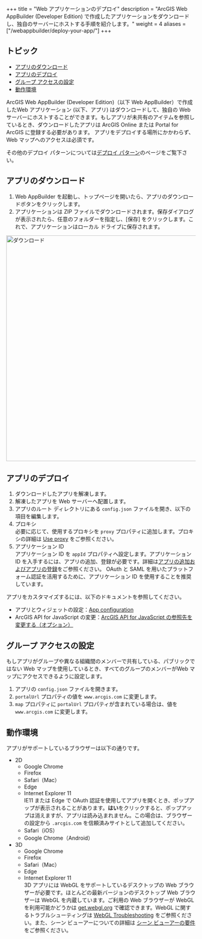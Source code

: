 +++
title = "Web アプリケーションのデプロイ"
description = "ArcGIS Web AppBuilder (Developer Edition) で作成したアプリケーションをダウンロードし、独自のサーバーにホストする手順を紹介します。"
weight = 4
aliases = ["/webappbuilder/deploy-your-app/"]
+++

## トピック

* [アプリのダウンロード](#アプリのダウンロード)
* [アプリのデプロイ](#アプリのデプロイ)
* [グループ アクセスの設定](#グループ-アクセスの設定)
* [動作環境](#動作環境)

ArcGIS Web AppBuilder (Developer Edition)（以下 Web AppBuilder）で作成したWeb アプリケーション (以下、アプリ) はダウンロードして、独自の Web サーバーにホストすることができます。もしアプリが未共有のアイテムを参照しているとき、ダウンロードしたアプリは ArcGIS Online または Portal for ArcGIS に登録する必要があります。
アプリをデプロイする場所にかかわらず、Web マップへのアクセスは必須です。

その他のデプロイ パターンについては[デプロイ パターン](https://esrijapan.github.io/arcgis-dev-resources/tips/webappbuilder/deploy-pattern/)のページをご覧下さい。

## アプリのダウンロード

1. Web AppBuilder を起動し、トップページを開いたら、アプリのダウンロードボタンをクリックします。
2. アプリケーションは ZIP ファイルでダウンロードされます。保存ダイアログが表示されたら、任意のフォルダーを指定し、[保存] をクリックします。これで、アプリケーションはローカル ドライブに保存されます。

<img src="http://apps.esrij.com/arcgis-dev/guide/img/webappbuilder/deploy-your-app.gif" alt="ダウンロード" width="600px">

## アプリのデプロイ

1. ダウンロードしたアプリを解凍します。
2. 解凍したアプリを Web サーバーへ配置します。
3. アプリのルート ディレクトリにある `config.json` ファイルを開き、以下の項目を編集します。
  1. プロキシ  
  必要に応じて、使用するプロキシを `proxy` プロパティに追加します。プロキシの詳細は <a href="https://developers.arcgis.com/web-appbuilder/guide/use-proxy.htm" target="_blank">Use proxy</a> をご参照ください。
  2. アプリケーション ID  
  アプリケーション ID を `appId` プロパティへ設定します。アプリケーション ID を入手するには、アプリの追加、登録が必要です。詳細は<a href="https://doc.arcgis.com/ja/arcgis-online/share-maps/add-items.htm" target="_blank">アプリの追加およびアプリの登録</a>をご参照ください。
   OAuth と SAML を用いたプラットフォーム認証を活用するために、アプリケーション ID を使用することを推奨しています。

アプリをカスタマイズするには、以下のドキュメントを参照してください。

  * アプリとウィジェットの設定：<a href="https://developers.arcgis.com/web-appbuilder/api-reference/app-configuration.htm" target="_blank">App configuration</a>
  * ArcGIS API for JavaScript の変更：[ArcGIS API for JavaScript の参照先を変更する（オプション）](../install-guide/)

## グループ アクセスの設定

もしアプリがグループや異なる組織間のメンバーで共有している、パブリックではない Web マップを使用しているとき、すべてのグループのメンバーがWeb マップにアクセスできるように設定します。

1. アプリの `config.json` ファイルを開きます。
2. `portalUrl` プロパティの値を `www.arcgis.com` に変更します。
3. `map` プロパティに `portalUrl` プロパティが含まれている場合は、値を `www.arcgis.com` に変更します。

## 動作環境

アプリがサポートしているブラウザーは以下の通りです。

* 2D
  * Google Chrome
  * Firefox
  * Safari（Mac）
  * Edge
  * Internet Explorer 11  
    IE11 または Edge で OAuth 認証を使用してアプリを開くとき、ポップアップが表示されることがあります。**はい**をクリックすると、ポップアップは消えますが、アプリは読み込まれません。この場合は、ブラウザーの設定から `.arcgis.com` を信頼済みサイトとして追加してください。
  * Safari（iOS）
  * Google Chrome（Android）
* 3D
  * Google Chrome
  * Firefox
  * Safari（Mac）
  * Edge
  * Internet Explorer 11  
    3D アプリには WebGL をサポートしているデスクトップの Web ブラウザーが必要です。ほとんどの最新バージョンのデスクトップ Web ブラウザーは WebGL を内蔵しています。ご利用の Web ブラウザーが WebGL を利用可能かどうかは <a href="https://get.webgl.org/" target="_blank">get.webgl.org</a> で確認できます。WebGL に関するトラブルシューティングは <a href="https://get.webgl.org/troubleshooting/" target="_blank">WebGL Troubleshooting</a> をご参照ください。また、シーン ビューアーについての詳細は <a href="https://doc.arcgis.com/ja/arcgis-online/reference/scene-viewer-requirements.htm" target="_blank">シーン ビューアーの要件</a> をご参照ください。
